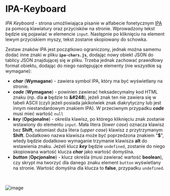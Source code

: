 # IPA-Keyboard
<i>IPA Keyboard</i> - strona umożliwiająca pisanie w alfabecie fonetycznym <a href="https://pl.wikipedia.org/wiki/Mi%C4%99dzynarodowy_alfabet_fonetyczny">IPA</a> za pomocą klawiatury oraz przycisków na stronie. Wprowadzony tekst będzie się pojawiać w elemencie <code>input</code>. Następnie po kliknięciu na element lewym przyciskiem myszy, tekst zostanie skopiowany do schowka.<br>

Zestaw znaków IPA jest początkowo ograniczony, jednak można samemu dodać inne znaki w pliku <code><b>ipa-chars.js</b></code>, dodając nowy obiekt JSON do tablicy JSON znajdującej się w pliku. Trzeba jednak zachować prawidłowy format obiektu, dodając do niego następujące elementy (nie wszystkie są wymagane):
<ul>
<li><i><b>char</b></i> (<b>Wymagane</b>) - zawiera symbol IPA, który ma być wyświetlany na stronie. 
<li><i><b>code</b></i> (<b>Wymagane</b>) - powinien zawierać heksadecymalny kod HTML znaku (np. dla <b>ø</b> będzie to <b>&#38#248</b>), jeżeli znak ten nie zawiera się w tabeli ASCII (czyli jeżeli posiada jakikolwiek znak diakrytyczny lub jest innym niestandardowym znakiem IPA). W przeciwnym przypadku <i><b>code</b></i> musi mieć wartość <code>null</code></li>
<li><i><b>key</b></i> (<b>Opcjonalne</b>) - określa klawisz, po którego kliknięciu znak zostanie wstawiony do elementu <code>input</code>. Mała litera (<i>lower case</i>) oznacza klawisz bez <b>Shift</b>, natomiast duża litera (<i>upper case</i>) klawisz z przytrzymanym <b>Shift</b>. Dodatkowo nazwa klawisza może być poprzedzona znakiem "<b>$</b>", wtedy będzie dodatkowo wymaganie trzymanie klawisza <b>alt</b> do wstawienia znaku. Jeżeli klucz <i><b>key</b></i> będzie <code>undefined</code>, zostanie do niego skopiowana wartość klucza <i><b>char</b></i> jako wartość domyślna.</li>
<li><i><b>button</b></i> (<b>Opcjonalne</b>) - klucz określa (musi zawierać wartość <b>boolean</b>), czy skrypt ma tworzyć dla danego znaku element <code>button</code> wyświetlany na stronie. Wartość domyślna dla klucza to <b>false</b>, przypadku <code>undefined</code>.</li>
</ul><br>

![image](https://user-images.githubusercontent.com/73580223/185797582-fc2bc92c-35ea-480f-8a89-215e38ff1d8b.png)
